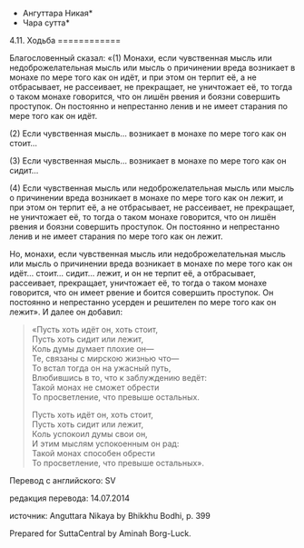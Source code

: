 * Ангуттара Никая*
* Чара сутта*

4\.11\. Ходьба
\=\=\=\=\=\=\=\=\=\=\=\=

Благословенный сказал: «\(1\) Монахи, если чувственная мысль или недоброжелательная мысль или мысль о причинении вреда возникает в монахе по мере того как он идёт, и при этом он терпит её, а не отбрасывает, не рассеивает, не прекращает, не уничтожает её, то тогда о таком монахе говорится, что он лишён рвения и боязни совершить проступок\. Он постоянно и непрестанно ленив и не имеет старания по мере того как он идёт\.

\(2\) Если чувственная мысль… возникает в монахе по мере того как он стоит…

\(3\) Если чувственная мысль… возникает в монахе по мере того как он сидит…

\(4\) Если чувственная мысль или недоброжелательная мысль или мысль о причинении вреда возникает в монахе по мере того как он лежит, и при этом он терпит её, а не отбрасывает, не рассеивает, не прекращает, не уничтожает её, то тогда о таком монахе говорится, что он лишён рвения и боязни совершить проступок\. Он постоянно и непрестанно ленив и не имеет старания по мере того как он лежит\.

Но, монахи, если чувственная мысль или недоброжелательная мысль или мысль о причинении вреда возникает в монахе по мере того как он идёт… стоит… сидит… лежит, и он не терпит её, а отбрасывает, рассеивает, прекращает, уничтожает её, то тогда о таком монахе говорится, что он имеет рвение и боится совершить проступок\. Он постоянно и непрестанно усерден и решителен по мере того как он лежит»\. И далее он добавил:

> «Пусть хоть идёт он, хоть стоит,  
> Пусть хоть сидит или лежит,  
> Коль думы думает плохие он—  
> Те, связаны с мирскою жизнью что—  
> То встал тогда он на ужасный путь,  
> Влюбившись в то, что к заблуждению ведёт:  
> Такой монах не сможет обрести  
> То просветление, что превыше остальных\.  
>   
> Пусть хоть идёт он, хоть стоит,  
> Пусть хоть сидит или лежит,  
> Коль успокоил думы свои он,  
> И этим мыслям успокоенным он рад:  
> Такой монах способен обрести  
> То просветление, что превыше остальных»\.

Перевод с английского: SV

редакция перевода: 14\.07\.2014

источник: Anguttara Nikaya by Bhikkhu Bodhi, p\. 399

Prepared for SuttaCentral by Aminah Borg\-Luck\.
